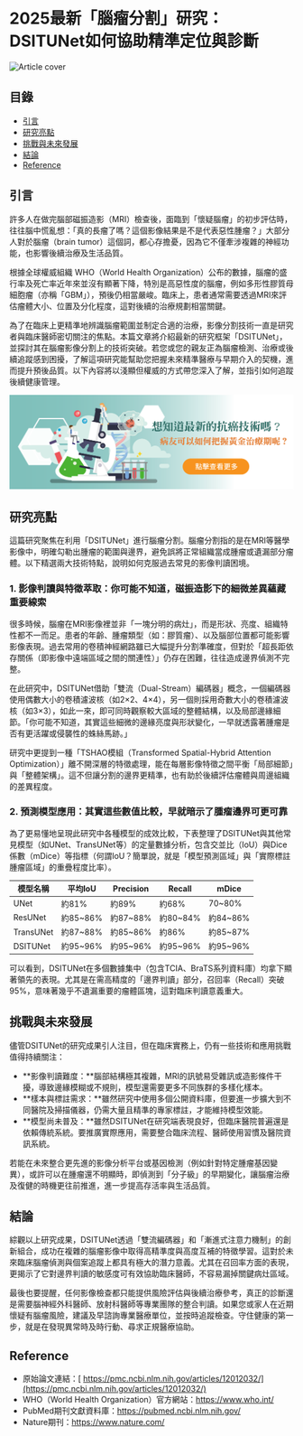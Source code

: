 # 2025最新「腦瘤分割」研究：DSITUNet如何協助精準定位與診斷
![Article cover](https://i.imgur.com/fHyyxPR.png)

## 目錄

* [引言](#introduction)
* [研究亮點](#highlights)
* [挑戰與未來發展](#future-work)
* [結論](#conclusion)
* [Reference](#reference)

## 引言<a id="introduction"></a>
許多人在做完腦部磁振造影（MRI）檢查後，面臨到「懷疑腦瘤」的初步評估時，往往腦中慌亂想：「真的長瘤了嗎？這個影像結果是不是代表惡性腫瘤？」大部分人對於腦瘤（brain tumor）這個詞，都心存擔憂，因為它不僅牽涉複雜的神經功能，也影響後續治療及生活品質。

根據全球權威組織 WHO（World Health Organization）公布的數據，腦瘤的盛行率及死亡率近年來並沒有顯著下降，特別是高惡性度的腦瘤，例如多形性膠質母細胞瘤（亦稱「GBM」），預後仍相當嚴峻。臨床上，患者通常需要透過MRI來評估瘤體大小、位置及分化程度，這對後續的治療規劃相當關鍵。

為了在臨床上更精準地辨識腦瘤範圍並制定合適的治療，影像分割技術一直是研究者與臨床醫師密切關注的焦點。本篇文章將介紹最新的研究框架「DSITUNet」，並探討其在腦瘤影像分割上的技術突破。若您或您的親友正為腦瘤檢測、治療或後續追蹤感到困擾，了解這項研究能幫助您把握未來精準醫療与早期介入的契機，進而提升預後品質。以下內容將以淺顯但權威的方式帶您深入了解，並指引如何追蹤後續健康管理。

[![CancerFree](https://raw.githubusercontent.com/braintumor-biz/Brain-tumor/refs/heads/main/images/long_ad.png)](https://cancerfree.io)
## 研究亮點<a id="highlights"></a>
這篇研究聚焦在利用「DSITUNet」進行腦瘤分割。腦瘤分割指的是在MRI等醫學影像中，明確勾勒出腫瘤的範圍與邊界，避免誤將正常組織當成腫瘤或遺漏部分瘤體。以下精選兩大技術特點，說明如何克服過去常見的影像判讀困境。

### 1\. 影像判讀與特徵萃取：你可能不知道，磁振造影下的細微差異蘊藏重要線索

很多時候，腦瘤在MRI影像裡並非「一塊分明的病灶」，而是形狀、亮度、組織特性都不一而足。患者的年齡、腫瘤類型（如：膠質瘤）、以及腦部位置都可能影響影像表現。過去常用的卷積神經網路雖已大幅提升分割準確度，但對於「超長距依存關係（即影像中遠端區域之間的關連性）」仍存在困難，往往造成邊界偵測不完整。

在此研究中，DSITUNet借助「雙流（Dual-Stream）編碼器」概念，一個編碼器使用偶數大小的卷積濾波核（如2×2、4×4），另一個則採用奇數大小的卷積濾波核（如3×3），如此一來，即可同時觀察較大區域的整體結構，以及局部邊緣細節。「你可能不知道，其實這些細微的邊緣亮度與形狀變化，一早就透露著腫瘤是否有更活躍或侵襲性的蛛絲馬跡。」

研究中更提到一種「TSHAO模組（Transformed Spatial-Hybrid Attention Optimization）」離不開深層的特徵處理，能在每層影像特徵之間平衡「局部細節」與「整體架構」。這不但讓分割的邊界更精準，也有助於後續評估瘤體與周邊組織的差異程度。

### 2\. 預測模型應用：其實這些數值比較，早就暗示了腫瘤邊界可更可靠

為了更易懂地呈現此研究中各種模型的成效比較，下表整理了DSITUNet與其他常見模型（如UNet、TransUNet等）的定量數據分析，包含交並比（IoU）與Dice係數（mDice）等指標（何謂IoU？簡單說，就是「模型預測區域」與「實際標註腫瘤區域」的重疊程度比率）。

| 模型名稱      | 平均IoU    | Precision | Recall   | mDice    |
| --------- | -------- | --------- | -------- | -------- |
| UNet      | 約81%     | 約89%      | 約68%     | 70\~80%  |
| ResUNet   | 約85\~86% | 約87\~88%  | 約80\~84% | 約84\~86% |
| TransUNet | 約87\~88% | 約85\~86%  | 約86%     | 約85\~87% |
| DSITUNet  | 約95\~96% | 約95\~96%  | 約95\~96% | 約95\~96% |

可以看到，DSITUNet在多個數據集中（包含TCIA、BraTS系列資料庫）均拿下顯著領先的表現。尤其是在需高精度的「邊界判讀」部分，召回率（Recall）突破95%，意味著幾乎不遺漏重要的瘤體區塊，這對臨床判讀意義重大。

## 挑戰與未來發展<a id="future-work"></a>
儘管DSITUNet的研究成果引人注目，但在臨床實務上，仍有一些技術和應用挑戰值得持續關注：

* **影像判讀難度：**腦部結構極其複雜，MRI的訊號易受雜訊或造影條件干擾，導致邊緣模糊或不規則，模型還需要更多不同族群的多樣化樣本。
* **樣本與標註需求：**雖然研究中使用多個公開資料庫，但要進一步擴大到不同醫院及掃描儀器，仍需大量且精準的專家標註，才能維持模型效能。
* **模型尚未普及：**雖然DSITUNet在研究端表現良好，但臨床醫院普遍還是依賴傳統系統。要推廣實際應用，需要整合臨床流程、醫師使用習慣及醫院資訊系統。

若能在未來整合更先進的影像分析平台或基因檢測（例如針對特定腫瘤基因變異），或許可以在腫瘤還不明顯時，即偵測到「分子級」的早期變化，讓腦瘤治療及復健的時機更往前推進，進一步提高存活率與生活品質。

## 結論<a id="conclusion"></a>
綜觀以上研究成果，DSITUNet透過「雙流編碼器」和「漸進式注意力機制」的創新組合，成功在複雜的腦瘤影像中取得高精準度與高度互補的特徵學習。這對於未來臨床腦瘤偵測與個案追蹤上都具有極大的潛力意義。尤其在召回率方面的表現，更揭示了它對邊界判讀的敏感度可有效協助臨床醫師，不容易漏掉關鍵病灶區域。

最後也要提醒，任何影像檢查都只能提供風險評估與後續治療參考，真正的診斷還是需要腦神經外科醫師、放射科醫師等專業團隊的整合判讀。如果您或家人在近期懷疑有腦瘤風險，建議及早諮詢專業醫療單位，並按時追蹤檢查。守住健康的第一步，就是在發現異常時及時行動、尋求正規醫療協助。

## Reference<a id="reference"></a>
* 原始論文連結：[ https://pmc.ncbi.nlm.nih.gov/articles/12012032/](https://pmc.ncbi.nlm.nih.gov/articles/12012032/)
* WHO（World Health Organization）官方網站：<https://www.who.int/>
* PubMed期刊文獻資料庫：<https://pubmed.ncbi.nlm.nih.gov/>
* Nature期刊：<https://www.nature.com/>